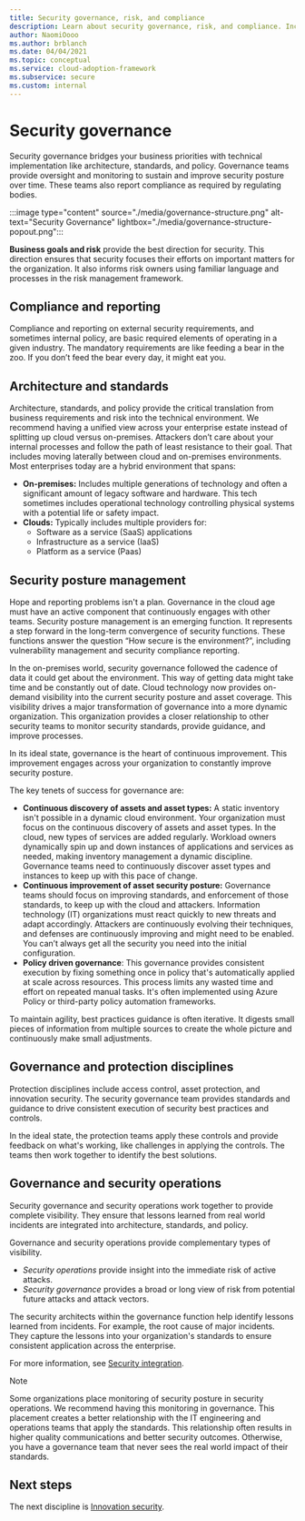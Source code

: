```yaml
---
title: Security governance, risk, and compliance
description: Learn about security governance, risk, and compliance. Includes topics like architecture and standards, and security posture management.
author: NaomiOooo
ms.author: brblanch
ms.date: 04/04/2021
ms.topic: conceptual
ms.service: cloud-adoption-framework
ms.subservice: secure
ms.custom: internal
---
```


# Security governance

Security governance bridges your business priorities with technical implementation like architecture, standards, and policy. Governance teams provide oversight and monitoring to sustain and improve security posture over time. These teams also report compliance as required by regulating bodies.

:::image type="content" source="./media/governance-structure.png" alt-text="Security Governance" lightbox="./media/governance-structure-popout.png":::

**Business goals and risk** provide the best direction for security. This direction ensures that security focuses their efforts on important matters for the organization. It also informs risk owners using familiar language and processes in the risk management framework.

## Compliance and reporting

Compliance and reporting on external security requirements, and sometimes internal policy, are basic required elements of operating in a given industry. The mandatory requirements are like feeding a bear in the zoo. If you don’t feed the bear every day, it might eat you.

## Architecture and standards

Architecture, standards, and policy provide the critical translation from business requirements and risk into the technical environment. We recommend having a unified view across your enterprise estate instead of splitting up cloud versus on-premises. Attackers don’t care about your internal processes and follow the path of least resistance to their goal. That includes moving laterally between cloud and on-premises environments. Most enterprises today are a hybrid environment that spans:

- **On-premises:** Includes multiple generations of technology and often a significant amount of legacy software and hardware. This tech sometimes includes operational technology controlling physical systems with a potential life or safety impact.
- **Clouds:** Typically includes multiple providers for:
  - Software as a service (SaaS) applications
  - Infrastructure as a service (IaaS)
  - Platform as a service (Paas)

## Security posture management

Hope and reporting problems isn't a plan. Governance in the cloud age must have an active component that continuously engages with other teams. Security posture management is an emerging function. It represents a step forward in the long-term convergence of security functions. These functions answer the question “How secure is the environment?”, including vulnerability management and security compliance reporting.

In the on-premises world, security governance followed the cadence of data it could get about the environment. This way of getting data might take time and be constantly out of date. Cloud technology now provides on-demand visibility into the current security posture and asset coverage. This visibility drives a major transformation of governance into a more dynamic organization. This organization provides a closer relationship to other security teams to monitor security standards, provide guidance, and improve processes.

In its ideal state, governance is the heart of continuous improvement. This improvement engages across your organization to constantly improve security posture.

The key tenets of success for governance are:

- **Continuous discovery of assets and asset types:** A static inventory isn't possible in a dynamic cloud environment. Your organization must focus on the continuous discovery of assets and asset types. In the cloud, new types of services are added regularly. Workload owners dynamically spin up and down instances of applications and services as needed, making inventory management a dynamic discipline. Governance teams need to continuously discover asset types and instances to keep up with this pace of change.
- **Continuous improvement of asset security posture:** Governance teams should focus on improving standards, and enforcement of those standards, to keep up with the cloud and attackers. Information technology (IT) organizations must react quickly to new threats and adapt accordingly. Attackers are continuously evolving their techniques, and defenses are continuously improving and might need to be enabled. You can’t always get all the security you need into the initial configuration.
- **Policy driven governance**: This governance provides consistent execution by fixing something once in policy that's automatically applied at scale across resources. This process limits any wasted time and effort on repeated manual tasks. It's often implemented using Azure Policy or third-party policy automation frameworks.

To maintain agility, best practices guidance is often iterative. It digests small pieces of information from multiple sources to create the whole picture and continuously make small adjustments.

## Governance and protection disciplines

Protection disciplines include access control, asset protection, and innovation security. The security governance team provides standards and guidance to drive consistent execution of security best practices and controls.

In the ideal state, the protection teams apply these controls and provide feedback on what's working, like challenges in applying the controls. The teams then work together to identify the best solutions.  

## Governance and security operations

Security governance and security operations work together to provide complete visibility. They ensure that lessons learned from real world incidents are integrated into architecture, standards, and policy.

Governance and security operations provide complementary types of visibility.

- *Security operations* provide insight into the immediate risk of active attacks.
- *Security governance* provides a broad or long view of risk from potential future attacks and attack vectors.

The security architects within the governance function help identify lessons learned from incidents. For example, the root cause of major incidents. They capture the lessons into your organization's standards to ensure consistent application across the enterprise.

For more information, see [Security integration](./security-integration.md).

> [!NOTE]
> Some organizations place monitoring of security posture in security operations. We recommend having this monitoring in governance. This placement creates a better relationship with the IT engineering and operations teams that apply the standards. This relationship often results in higher quality communications and better security outcomes. Otherwise, you have a governance team that never sees the real world impact of their standards.

## Next steps

The next discipline is [Innovation security](./innovation-security.md).
